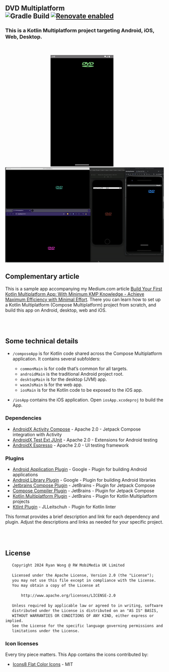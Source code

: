 ## DVD Multiplatform <br/>![Gradle Build](https://github.com/ryanw-mobile/dvd-multiplatform/actions/workflows/main_build.yml/badge.svg) [![Renovate enabled](https://img.shields.io/badge/renovate-enabled-brightgreen.svg)](https://renovatebot.com/)

### This is a Kotlin Multiplatform project targeting Android, iOS, Web, Desktop.

<br />
<p align="center">
  <img src="https://github.com/ryanw-mobile/dvd-multiplatform/blob/main/screenshot/240611_android_animated.gif" width="200" />&nbsp;&nbsp;&nbsp;&nbsp;
  <img src="https://github.com/ryanw-mobile/dvd-multiplatform/blob/main/screenshot/240611_all_animated.gif" width="600" />
<br />

## Complementary article

This is a sample app accompanying my Medium.com article [Build Your First Kotlin Multiplatform App: With Minimum KMP Knowledge - Achieve Maximum Efficiency with Minimal Effort](https://medium.com/@callmeryan/build-your-first-kotlin-multiplatform-app-with-minimum-kmp-knowledge-acc894dc270f). There you can learn how to set up a Kotlin Multiplatform (Compose Multiplatform) project from scratch, and build this app on Android, desktop, web and iOS.

<br />
<br />

## Some technical details

* `/composeApp` is for Kotlin code shared across the Compose Multiplatform application.
  It contains several subfolders:
    - `commonMain` is for code that’s common for all targets.
    - `androidMain` is the traditional Android project root.
    - `desktopMain` is for the desktop (JVM) app.
    - `wasmJsMain` is for the web app.
    - `iosMain` is for the Kotlin code to be exposed to the iOS app.

* `/iosApp` contains the iOS application. Open `iosApp.xcodeproj` to build the App.

### Dependencies

* [AndroidX Activity Compose](https://developer.android.com/jetpack/androidx/releases/activity) - Apache 2.0 - Jetpack Compose integration with Activity
* [AndroidX Test Ext JUnit](https://developer.android.com/jetpack/androidx/releases/test) - Apache 2.0 - Extensions for Android testing
* [AndroidX Espresso](https://developer.android.com/training/testing/espresso) - Apache 2.0 - UI testing framework

### Plugins

* [Android Application Plugin](https://developer.android.com/studio/build/gradle-plugin-3-0-0-migration) - Google - Plugin for building Android applications
* [Android Library Plugin](https://developer.android.com/studio/build/gradle-plugin-3-0-0-migration) - Google - Plugin for building Android libraries
* [Jetbrains Compose Plugin](https://github.com/JetBrains/compose-jb) - JetBrains - Plugin for Jetpack Compose
* [Compose Compiler Plugin](https://developer.android.com/jetpack/compose) - JetBrains - Plugin for Jetpack Compose
* [Kotlin Multiplatform Plugin](https://kotlinlang.org/docs/multiplatform.html) - JetBrains - Plugin for Kotlin Multiplatform projects
* [Ktlint Plugin](https://github.com/JLLeitschuh/ktlint-gradle) - JLLeitschuh - Plugin for Kotlin linter

This format provides a brief description and link for each dependency and plugin. Adjust the descriptions and links as needed for your specific project.

<br />
<br />

## License

```
   Copyright 2024 Ryan Wong @ RW MobiMedia UK Limited

   Licensed under the Apache License, Version 2.0 (the "License");
   you may not use this file except in compliance with the License.
   You may obtain a copy of the License at

       http://www.apache.org/licenses/LICENSE-2.0

   Unless required by applicable law or agreed to in writing, software
   distributed under the License is distributed on an "AS IS" BASIS,
   WITHOUT WARRANTIES OR CONDITIONS OF ANY KIND, either express or implied.
   See the License for the specific language governing permissions and
   limitations under the License.
```

### Icon licenses

Every tiny piece matters. This App contains the icons contributed by:

* [Icons8 Flat Color Icons](https://github.com/icons8/flat-Color-icons) - MIT
